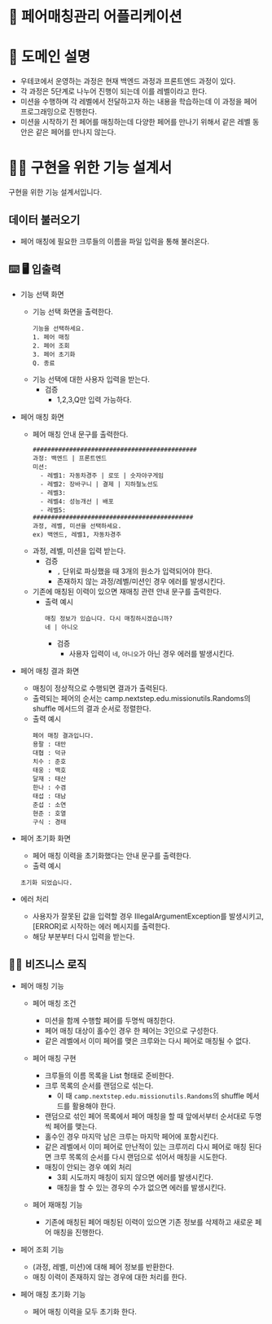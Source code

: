 # 🎄 페어매칭관리 어플리케이션

# 🚀 도메인 설명

- 우테코에서 운영하는 과정은 현재 백엔드 과정과 프론트엔드 과정이 있다.
- 각 과정은 5단계로 나누어 진행이 되는데 이를 레벨이라고 한다.
- 미션을 수행하며 각 레벨에서 전달하고자 하는 내용을 학습하는데 이 과정을 페어 프로그래밍으로 진행한다.
- 미션을 시작하기 전 페어를 매칭하는데 다양한 페어를 만나기 위해서 같은 레벨 동안은 같은 페어를 만나지 않는다.

# 🏋️‍♀️ 구현을 위한 기능 설계서

구현을 위한 기능 설계서입니다.

## 데이터 불러오기

- 페어 매칭에 필요한 크루들의 이름을 파일 입력을 통해 불러온다.

## ⌨️ 🖥 입출력

- 기능 선택 화면
    - 기능 선택 화면을 출력한다.
      ```
      기능을 선택하세요.
      1. 페어 매칭
      2. 페어 조회
      3. 페어 초기화
      Q. 종료
      ```
    - 기능 선택에 대한 사용자 입력을 받는다.
        - 검증
            - 1,2,3,Q만 입력 가능하다.

- 페어 매칭 화면
    - 페어 매칭 안내 문구를 출력한다.
      ```
      #############################################
      과정: 백엔드 | 프론트엔드
      미션:
        - 레벨1: 자동차경주 | 로또 | 숫자야구게임
        - 레벨2: 장바구니 | 결제 | 지하철노선도
        - 레벨3: 
        - 레벨4: 성능개선 | 배포
        - 레벨5: 
      ############################################
      과정, 레벨, 미션을 선택하세요.
      ex) 백엔드, 레벨1, 자동차경주
      ```
    - 과정, 레벨, 미션을 입력 받는다.
        - 검증
            - `,` 단위로 파싱했을 때 3개의 원소가 입력되어야 한다.
            - 존재하지 않는 과정/레벨/미션인 경우 에러를 발생시킨다.
    - 기존에 매칭된 이력이 있으면 재매칭 관련 안내 문구를 출력한다.
        - 출력 예시
          ```
          매칭 정보가 있습니다. 다시 매칭하시겠습니까?
          네 | 아니오
          ```
            - 검증
                - 사용자 입력이 `네`, `아니오`가 아닌 경우 에러를 발생시킨다.

- 페어 매칭 결과 화면
    - 매칭이 정상적으로 수행되면 결과가 출력된다.
    - 출력되는 페어의 순서는 camp.nextstep.edu.missionutils.Randoms의 shuffle 메서드의 결과 순서로 정렬한다.
    - 출력 예시
      ```
      페어 매칭 결과입니다.
      용팔 : 대만
      대협 : 덕규
      치수 : 준호
      태웅 : 백호
      달재 : 태산
      한나 : 수겸
      태섭 : 대남
      준섭 : 소연
      현준 : 호열
      구식 : 경태
      ```

- 페어 초기화 화면
    - 페어 매칭 이력을 초기화했다는 안내 문구를 출력한다.
    - 출력 예시
    ```
    초기화 되었습니다. 
    ```

- 에러 처리
    - 사용자가 잘못된 값을 입력할 경우 IllegalArgumentException를 발생시키고, [ERROR]로 시작하는 에러 메시지를 출력한다.
    - 해당 부분부터 다시 입력을 받는다.

## 👨‍🍳 비즈니스 로직

- 페어 매칭 기능
    - 페어 매칭 조건
        - 미션을 함께 수행할 페어를 두명씩 매칭한다.
        - 페어 매칭 대상이 홀수인 경우 한 페어는 3인으로 구성한다.
        - 같은 레벨에서 이미 페어를 맺은 크루와는 다시 페어로 매칭될 수 없다.

    - 페어 매칭 구현
        - 크루들의 이름 목록을 List<Crew> 형태로 준비한다.
        - 크루 목록의 순서를 랜덤으로 섞는다.
            - 이 때 `camp.nextstep.edu.missionutils.Randoms`의 shuffle 메서드를 활용해야 한다.
        - 랜덤으로 섞인 페어 목록에서 페어 매칭을 할 때 앞에서부터 순서대로 두명씩 페어를 맺는다.
        - 홀수인 경우 마지막 남은 크루는 마지막 페어에 포함시킨다.
        - 같은 레벨에서 이미 페어로 만난적이 있는 크루끼리 다시 페어로 매칭 된다면 크루 목록의 순서를 다시 랜덤으로 섞어서 매칭을 시도한다.
        - 매칭이 안되는 경우 예외 처리
            - 3회 시도까지 매칭이 되지 않으면 에러를 발생시킨다.
            - 매칭을 할 수 있는 경우의 수가 없으면 에러를 발생시킨다.

    - 페어 재매칭 기능
        - 기존에 매칭된 페어 매칭된 이력이 있으면 기존 정보를 삭제하고 새로운 페어 매칭을 진행한다.

- 페어 조회 기능
    - (과정, 레벨, 미션)에 대해 페어 정보를 반환한다.
    - 매칭 이력이 존재하지 않는 경우에 대한 처리를 한다.

- 페어 매칭 초기화 기능
    - 페어 매칭 이력을 모두 초기화 한다. 